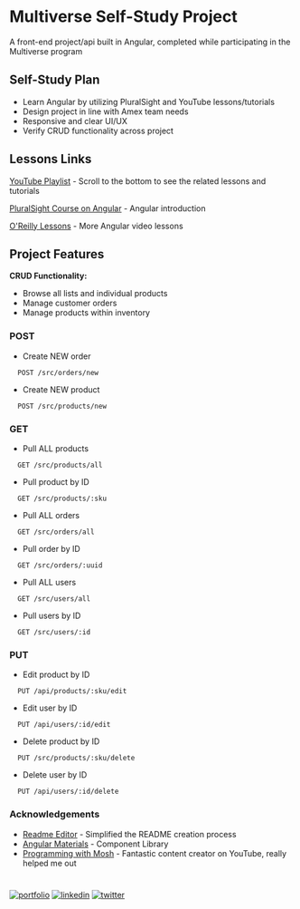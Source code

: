 
# Multiverse Self-Study Project

A front-end project/api built in Angular, completed while participating in the Multiverse program


## Self-Study Plan

- Learn Angular by utilizing PluralSight and YouTube lessons/tutorials
- Design project in line with Amex team needs
- Responsive and clear UI/UX
- Verify CRUD functionality across project


## Lessons Links

[YouTube Playlist](https://youtube.com/playlist?list=PLtgniFeQ_KZvK-sHoQ21kjPzHrGGdmViA) - Scroll to the bottom to see the related lessons and tutorials

[PluralSight Course on Angular](https://app.pluralsight.com/library/courses/angular-2-getting-started-update/table-of-contents) - Angular introduction

[O'Reilly Lessons](https://www.oreilly.com/videos/angular-the/9781788998437/) - More Angular video lessons
## Project Features

**CRUD Functionality:** 
 - Browse all lists and individual products
 - Manage customer orders
 - Manage products within inventory

### POST

 - Create NEW order

```http
  POST /src/orders/new
```

 - Create NEW product

```http
  POST /src/products/new
```

### GET

 - Pull ALL products

```http
  GET /src/products/all
```
 - Pull product by ID

```http
  GET /src/products/:sku
```

 - Pull ALL orders

```http
  GET /src/orders/all
```

 - Pull order by ID

```http
  GET /src/orders/:uuid
```

 - Pull ALL users

```http
  GET /src/users/all
```

 - Pull users by ID

```http
  GET /src/users/:id
```

### PUT

 - Edit product by ID

```http
  PUT /api/products/:sku/edit
```

 - Edit user by ID

```http
  PUT /api/users/:id/edit
```

 - Delete product by ID

```http
  PUT /src/products/:sku/delete
```

 - Delete user by ID

```http
  PUT /api/users/:id/delete
```
### Acknowledgements

 - [Readme Editor](https://readme.so/editor) - Simplified the README creation process
 - [Angular Materials](https://material.angular.io/) - Component Library
 - [Programming with Mosh](https://www.youtube.com/c/programmingwithmosh) - Fantastic content creator on YouTube, really helped me out

#
[![portfolio](https://img.shields.io/badge/my_portfolio-000?style=for-the-badge&logo=ko-fi&logoColor=white)](https://studiobebop.games)
[![linkedin](https://img.shields.io/badge/linkedin-0A66C2?style=for-the-badge&logo=linkedin&logoColor=white)](https://www.linkedin.com/in/haley-tobias-019a84132/)
[![twitter](https://img.shields.io/badge/twitter-1DA1F2?style=for-the-badge&logo=twitter&logoColor=white)](https://twitter.com/mrsallhershots)

